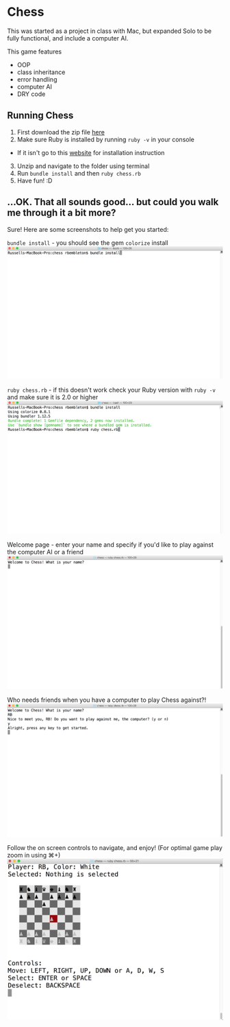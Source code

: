 # Chess

This was started as a project in class with Mac, but expanded Solo to be fully functional, and include a computer AI.

This game features
- OOP
- class inheritance
- error handling
- computer AI
- DRY code

## Running Chess

1. First download the zip file [here](https://github.com/rbembleton/Chess/archive/master.zip)
2. Make sure Ruby is installed by running `ruby -v` in your console
  - If it isn't go to this [website](http://installrails.com/steps/choose_os) for installation instruction
3. Unzip and navigate to the folder using terminal
4. Run `bundle install` and then `ruby chess.rb`
5. Have fun! :D



## ...OK. That all sounds good... but could you walk me through it a bit more?

Sure! Here are some screenshots to help get you started:

`bundle install` - you should see the gem `colorize` install
![bundle_install](docs/bundle_install.png)

`ruby chess.rb` - if this doesn't work check your Ruby version with `ruby -v` and make sure it is 2.0 or higher
![bundle_install](docs/ruby_chess.png)

Welcome page - enter your name and specify if you'd like to play against the computer AI or a friend
![entry_screen](docs/entry_screen.png)

Who needs friends when you have a computer to play Chess against?!
![computer_v_human](docs/computer_v_human.png)

Follow the on screen controls to navigate, and enjoy!
(For optimal game play zoom in using ⌘+) 
![main_page](docs/main_page.png)
